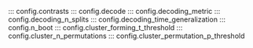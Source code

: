 ::: config.contrasts
::: config.decode
::: config.decoding_metric
::: config.decoding_n_splits
::: config.decoding_time_generalization
::: config.n_boot
::: config.cluster_forming_t_threshold
::: config.cluster_n_permutations
::: config.cluster_permutation_p_threshold
